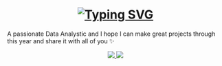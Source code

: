 

<h1 align="center">
   <a href="https://git.io/typing-svg"><img src="https://readme-typing-svg.herokuapp.com?font=Fira+Code&weight=700&size=24&pause=1000&color=5C50F7&width=435&lines=Hi+there+%F0%9F%91%8B++000;I'm+Noof+Alsubhi!+000" alt="Typing SVG" /></a>
</h1>

A passionate Data Analystic  and I hope I can make great projects through this year and share it with all of you ✨

<div align="center"> 
  <a href="mailto:CS.AlsubhiNoof@gmail.com">
    <img src="https://img.shields.io/badge/Gmail-333333?style=for-the-badge&logo=gmail&logoColor=red" />
  </a>
  <a href="https://linkedin.com/in/noof-alsubhi-cs" target="_blank">
    <img src="https://img.shields.io/badge/LinkedIn-0077B5?style=for-the-badge&logo=linkedin&logoColor=white" target="_blank" />
  </a>
</div>

